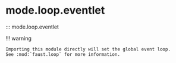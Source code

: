 # mode.loop.eventlet

::: mode.loop.eventlet

!!! warning

    Importing this module directly will set the global event loop.
    See :mod:`faust.loop` for more information.

